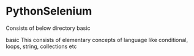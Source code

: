 # PythonSelenium

Consists of below directory
basic


basic
This consists of elementary concepts of language like conditional, loops, string, collections etc